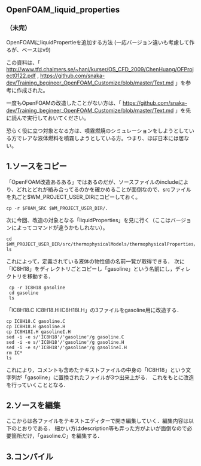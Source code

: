 ## OpenFOAM_liquid_properties ##

### （未完） ###

OpenFOAMにliquidPropertieを追加する方法
(一応バージョン違いも考慮して作るが、ベースはv9)

この資料は、「
http://www.tfd.chalmers.se/~hani/kurser/OS_CFD_2009/ChenHuang/OFProject0122.pdf
,
https://github.com/snaka-dev/Training_begineer_OpenFOAM_Customize/blob/master/Text.md
」を参考に作成された。

一度もOpenFOAMの改造したことがない方は、「
https://github.com/snaka-dev/Training_begineer_OpenFOAM_Customize/blob/master/Text.md
」を先に読んで実行しておいてください。

恐らく役に立つ対象となる方は、噴霧燃焼のシミュレーションをしようとしている方でレアな液体燃料を噴霧しようとしている方。つまり、ほぼ日本には居ない。

## 1.ソースをコピー

「OpenFOAM改造あるある」ではあるのだが、ソースファイルのincludeにより、どれとどれが絡み合ってるのかを確かめることが面倒なので、srcファイルを丸ごと$WM_PROJECT_USER_DIRにコピーしておく。

    cp -r $FOAM_SRC $WM_PROJECT_USER_DIR/.

次に今回、改造の対象となる「liquidProperties」を見に行く（ここはバージョンによってコマンドが違うかもしれない）。

    cd $WM_PROJECT_USER_DIR/src/thermophysicalModels/thermophysicalProperties/liquidProperties
    ls

これによって，定義されている液体の物性値の名前一覧が取得できる．
次に「IC8H18」をディレクトリごとコピーし「gasoline」という名前にし，ディレクトリを移動する．

     cp -r IC8H18 gasoline
     cd gasoline
     ls

「IC8H18.C  IC8H18.H  IC8H18I.H」の3ファイルをgasoline用に改造する．

    cp IC8H18.C gasoline.C
    cp IC8H18.H gasoline.H
    cp IC8H18I.H gasolineI.H
    sed -i -e s/'IC8H18'/'gasoline'/g gasoline.C
    sed -i -e s/'IC8H18'/'gasoline'/g gasoline.H
    sed -i -e s/'IC8H18'/'gasoline'/g gasolineI.H
    rm IC*
    ls

これにより，コメントも含めたテキストファイルの中身の「IC8H18」という文字列が「gasoline」に置換されたファイルが3つ出来上がる．
これをもとに改造を行っていくこととなる．

## 2.ソースを編集

ここからは各ファイルをテキストエディターで開き編集していく．編集内容は以下のとおりである．
細かい方はdescription等も弄った方がよいが面倒なので必要箇所だけ，「gasoline.C」を編集する．

## 3.コンパイル






    

